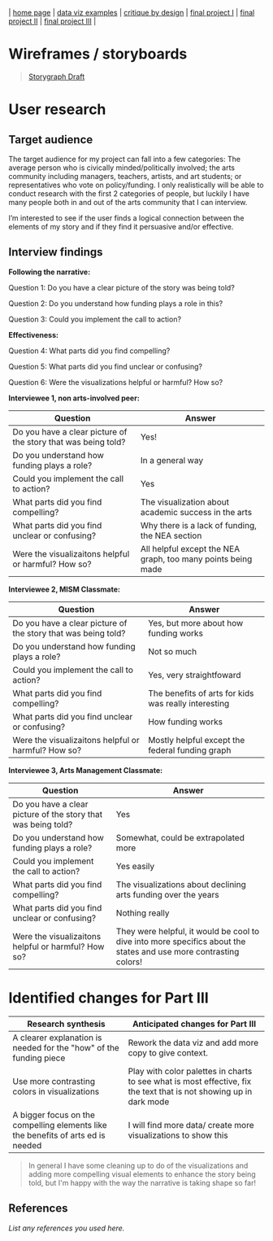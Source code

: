| [home page](https://cmustudent.github.io/tswd-portfolio-templates/) | [data viz examples](dataviz-examples) | [critique by design](critique-by-design) | [final project I](final-project-part-one) | [final project II](final-project-part-two) | [final project III](final-project-part-three) |

# Wireframes / storyboards
> [Storygraph Draft](https://carnegiemellon.shorthandstories.com/artsfunding/index.html)

# User research 

## Target audience

The target audience for my project can fall into a few categories: The average person who is civically minded/politically involved; the arts community including managers, teachers, artists, and art students; or representatives who vote on policy/funding. I only realistically will be able to conduct research with the first 2 categories of people, but luckily I have many people both in and out of the arts community that I can interview. 

I’m interested to see if the user finds a logical connection between the elements of my story and if they find it persuasive and/or effective.




## Interview findings

**Following the narrative:** 

Question 1: Do you have a clear picture of the story was being told?

Question 2: Do you understand how funding plays a role in this?

Question 3: Could you implement the call to action?

**Effectiveness:**

Question 4: What parts did you find compelling?

Question 5: What parts did you find unclear or confusing?

Question 6: Were the visualizations helpful or harmful? How so?


**Interviewee 1, non arts-involved peer:**

| Question                      | Answer                                                |
|------------------------------------------|---------------------------------------------------------------------------------|
| Do you have a clear picture of the story that was being told? | Yes! |
| Do you understand how funding plays a role?                                         |   In a general way                                                                              |
|  Could you implement the call to action?                                        | Yes                                                                               |
| What parts did you find compelling? | The visualization about academic success in the arts |
| What parts did you find unclear or confusing? | Why there is a lack of funding, the NEA section |
| Were the visualizaitons helpful or harmful? How so? | All helpful except the NEA graph, too many points being made |

**Interviewee 2, MISM Classmate:**

| Question                      | Answer                                                |
|------------------------------------------|---------------------------------------------------------------------------------|
| Do you have a clear picture of the story that was being told? | Yes, but more about how funding works |
| Do you understand how funding plays a role?                                         |   Not so much                                                                              |
|  Could you implement the call to action?                                        | Yes, very straightfoward                                                                               |
| What parts did you find compelling? | The benefits of arts for kids was really interesting |
| What parts did you find unclear or confusing? | How funding works |
| Were the visualizaitons helpful or harmful? How so? | Mostly helpful except the federal funding graph |

**Interviewee 3, Arts Management Classmate:**

| Question                      | Answer                                                |
|------------------------------------------|---------------------------------------------------------------------------------|
| Do you have a clear picture of the story that was being told? | Yes |
| Do you understand how funding plays a role?                                         |   Somewhat, could be extrapolated more                                                                              |
|  Could you implement the call to action?                                        | Yes easily                                                                              |
| What parts did you find compelling? | The visualizations about declining arts funding over the years |
| What parts did you find unclear or confusing? | Nothing really |
| Were the visualizaitons helpful or harmful? How so? | They were helpful, it would be cool to dive into more specifics about the states and use more contrasting colors! |



# Identified changes for Part III

| Research synthesis                       | Anticipated changes for Part III                                                |
|------------------------------------------|---------------------------------------------------------------------------------|
| A clearer explanation is needed for the "how" of the funding piece | Rework the data viz and add more copy to give context. |
| Use more contrasting colors in visualizations                                         |   Play with color palettes in charts to see what is most effective, fix the text that is not showing up in dark mode                                                                              |
|  A bigger focus on the compelling elements like the benefits of arts ed is needed                                        |  I will find more data/ create more visualizations to show this                                                                               |


>In general I have some cleaning up to do of the visualizations and adding more compelling visual elements to enhance the story being told, but I'm happy with the way the narrative is taking shape so far!
>
## References
_List any references you used here._


